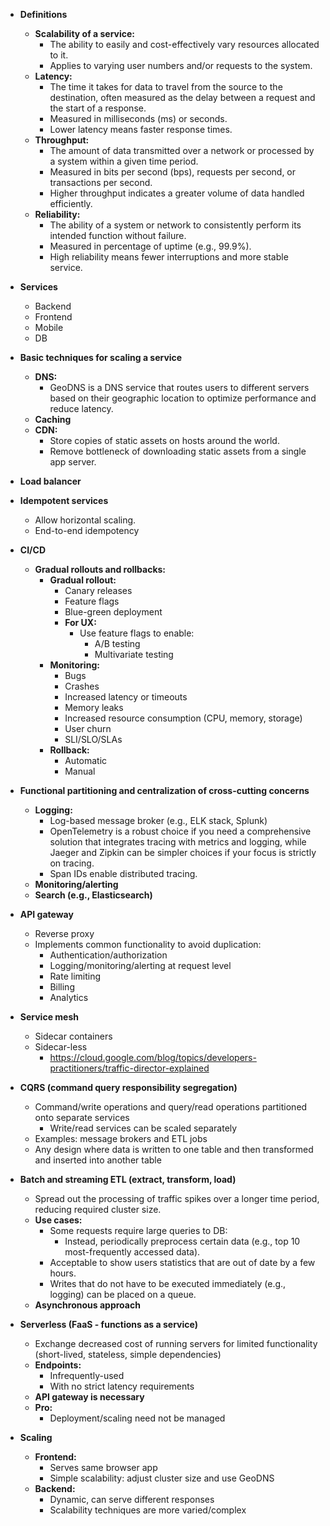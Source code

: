 - **Definitions**

  - **Scalability of a service:**
    - The ability to easily and cost-effectively vary resources allocated to it.
    - Applies to varying user numbers and/or requests to the system.
  - **Latency:**
    - The time it takes for data to travel from the source to the destination, often measured as the delay between a request and the start of a response.
    - Measured in milliseconds (ms) or seconds.
    - Lower latency means faster response times.
  - **Throughput:**
    - The amount of data transmitted over a network or processed by a system within a given time period.
    - Measured in bits per second (bps), requests per second, or transactions per second.
    - Higher throughput indicates a greater volume of data handled efficiently.
  - **Reliability:**
    - The ability of a system or network to consistently perform its intended function without failure.
    - Measured in percentage of uptime (e.g., 99.9%).
    - High reliability means fewer interruptions and more stable service.

- **Services**

  - Backend
  - Frontend
  - Mobile
  - DB

- **Basic techniques for scaling a service**

  - **DNS:**
    - GeoDNS is a DNS service that routes users to different servers based on their geographic location to optimize performance and reduce latency.
  - **Caching**
  - **CDN:**
    - Store copies of static assets on hosts around the world.
    - Remove bottleneck of downloading static assets from a single app server.

- **Load balancer**

- **Idempotent services**

  - Allow horizontal scaling.
  - End-to-end idempotency

- **CI/CD**

  - **Gradual rollouts and rollbacks:**
    - **Gradual rollout:**
      - Canary releases
      - Feature flags
      - Blue-green deployment
      - **For UX:**
        - Use feature flags to enable:
          - A/B testing
          - Multivariate testing
    - **Monitoring:**
      - Bugs
      - Crashes
      - Increased latency or timeouts
      - Memory leaks
      - Increased resource consumption (CPU, memory, storage)
      - User churn
      - SLI/SLO/SLAs
    - **Rollback:**
      - Automatic
      - Manual

- **Functional partitioning and centralization of cross-cutting concerns**

  - **Logging:**
    - Log-based message broker (e.g., ELK stack, Splunk)
    - OpenTelemetry is a robust choice if you need a comprehensive solution that integrates tracing with metrics and logging, while Jaeger and Zipkin can be simpler choices if your focus is strictly on tracing.
    - Span IDs enable distributed tracing.
  - **Monitoring/alerting**
  - **Search (e.g., Elasticsearch)**

- **API gateway**

  - Reverse proxy
  - Implements common functionality to avoid duplication:
    - Authentication/authorization
    - Logging/monitoring/alerting at request level
    - Rate limiting
    - Billing
    - Analytics

- **Service mesh**

  - Sidecar containers
  - Sidecar-less
    - https://cloud.google.com/blog/topics/developers-practitioners/traffic-director-explained

- **CQRS (command query responsibility segregation)**

  - Command/write operations and query/read operations partitioned onto separate services
    - Write/read services can be scaled separately
  - Examples: message brokers and ETL jobs
  - Any design where data is written to one table and then transformed and inserted into another table

- **Batch and streaming ETL (extract, transform, load)**

  - Spread out the processing of traffic spikes over a longer time period, reducing required cluster size.
  - **Use cases:**
    - Some requests require large queries to DB:
      - Instead, periodically preprocess certain data (e.g., top 10 most-frequently accessed data).
    - Acceptable to show users statistics that are out of date by a few hours.
    - Writes that do not have to be executed immediately (e.g., logging) can be placed on a queue.
  - **Asynchronous approach**

- **Serverless (FaaS - functions as a service)**

  - Exchange decreased cost of running servers for limited functionality (short-lived, stateless, simple dependencies)
  - **Endpoints:**
    - Infrequently-used
    - With no strict latency requirements
  - **API gateway is necessary**
  - **Pro:**
    - Deployment/scaling need not be managed

- **Scaling**
  - **Frontend:**
    - Serves same browser app
    - Simple scalability: adjust cluster size and use GeoDNS
  - **Backend:**
    - Dynamic, can serve different responses
    - Scalability techniques are more varied/complex
